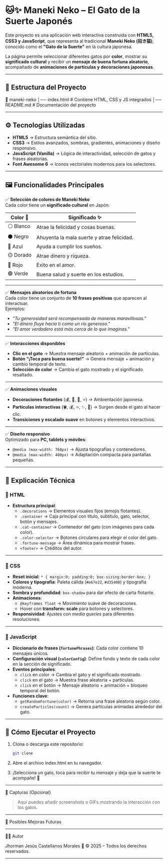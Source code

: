 # 🐱✨ Maneki Neko – El Gato de la Suerte Japonés

Este proyecto es una aplicación web interactiva construida con **HTML5, CSS3 y JavaScript**, que representa al tradicional **Maneki Neko (招き猫)**, conocido como el **"Gato de la Suerte"** en la cultura japonesa.  

La página permite seleccionar diferentes gatos por **color**, mostrar su **significado cultural** y recibir un **mensaje de buena fortuna aleatorio**, acompañado de **animaciones de partículas y decoraciones japonesas**.

---

## 📂 Estructura del Proyecto

📁 maneki-neko │── index.html   # Contiene HTML, CSS y JS integrados │── README.md    # Documentación del proyecto

---

## ⚙️ Tecnologías Utilizadas

- **HTML5** → Estructura semántica del sitio.  
- **CSS3** → Estilos avanzados, sombras, gradientes, animaciones y diseño responsivo.  
- **JavaScript (Vanilla)** → Lógica de interactividad, selección de gatos y frases aleatorias.  
- **Font Awesome 6** → Iconos vectoriales modernos para los selectores.  

---

## 🖼️ Funcionalidades Principales

✅ **Selección de colores de Maneki Neko**  
Cada color tiene un **significado cultural** en Japón:

| Color 🎨 | Significado ✨ |
|----------|----------------|
| ⚪ Blanco | Atrae la felicidad y cosas buenas. |
| ⚫ Negro  | Ahuyenta la mala suerte y atrae felicidad. |
| 🔵 Azul  | Ayuda a cumplir los sueños. |
| 🟡 Dorado | Atrae dinero y riqueza. |
| 🔴 Rojo  | Éxito en el amor. |
| 🟢 Verde | Buena salud y suerte en los estudios. |

---

✅ **Mensajes aleatorios de fortuna**  
Cada color tiene un conjunto de **10 frases positivas** que aparecen al interactuar.  
Ejemplos:
- *"Tu generosidad será recompensada de maneras maravillosas."*  
- *"El dinero fluye hacia ti como un río generoso."*  
- *"El amor verdadero está más cerca de lo que imaginas."*  

---

✅ **Interacciones disponibles**
- **Clic en el gato** → Muestra mensaje aleatorio + animación de partículas.  
- **Botón “¡Toca para buena suerte!”** → Genera mensaje + animación y cambio temporal de texto.  
- **Selección de color** → Cambia el gato mostrado y el significado resaltado.  

---

✅ **Animaciones visuales**
- **Decoraciones flotantes** (💰, 🎋, 🏮, ⭐) → Ambientación japonesa.  
- **Partículas interactivas** (🍀, 💰, ⭐, ✨, 🎋) → Surgen desde el gato al hacer clic.  
- **Transiciones y escalado suave** en botones y elementos interactivos.  

---

✅ **Diseño responsivo**  
Optimizado para **PC, tablets y móviles**:
- `@media (max-width: 768px)` → Ajusta tipografías y contenedores.  
- `@media (max-width: 480px)` → Adaptación compacta para pantallas pequeñas.  

---

## 📖 Explicación Técnica

### 🔹 HTML
- **Estructura principal**:
  - `.decorations` → Elementos visuales fijos (emojis flotantes).  
  - `.container` → Caja principal con título, subtítulo, gato, selector, botón y mensajes.  
  - `.cat-container` → Contenedor del gato (con imágenes para cada color).  
  - `.color-selector` → Botones circulares para elegir el color del gato.  
  - `.fortune-message` → Área dinámica para mostrar frases.  
  - `<footer>` → Créditos del autor.  

---

### 🔹 CSS
- **Reset inicial**: `* { margin:0; padding:0; box-sizing:border-box; }`  
- **Colores y tipografía**: Paleta cálida (`#e67e22`, `#d35400`) y tipografía moderna.  
- **Sombra y profundidad**: `box-shadow` para dar efecto de carta flotante.  
- **Animaciones**:
  - `@keyframes float` → Movimiento suave de decoraciones.  
  - Hover con **transform: scale** para botones y selectores.  
- **Responsividad**: Ajustes con *media queries* para diferentes resoluciones.  

---

### 🔹 JavaScript
- **Diccionario de frases (`fortunePhrases`)**: Cada color contiene 10 mensajes únicos.  
- **Configuración visual (`colorConfig`)**: Define fondo y texto de cada color en la sección de significado.  
- **Eventos principales**:
  - `click` en color → Cambia el gato y el significado mostrado.  
  - `click` en el gato → Muestra frase aleatoria + partículas.  
  - `click` en el botón → Mensaje aleatorio + animación + bloqueo temporal del botón.  
- **Funciones clave**:
  - `getRandomFortune(color)` → Retorna una frase aleatoria según color.  
  - `createParticles(count)` → Genera partículas animadas alrededor del gato.  

---

## 🚀 Cómo Ejecutar el Proyecto

1. Clona o descarga este repositorio:  
   ```bash
   git clone

2. Abre el archivo index.html en tu navegador.


3. ¡Selecciona un gato, toca para recibir tu mensaje y deja que la suerte te acompañe! 🐾




---

🎨 Capturas (Opcional)

> Aquí puedes añadir screenshots o GIFs mostrando la interacción con los gatos.




---

🔮 Posibles Mejoras Futuras



---

👨‍💻 Autor

Jhorman Jesús Castellanos Morales
📅 © 2025 – Todos los derechos reservados.


---

